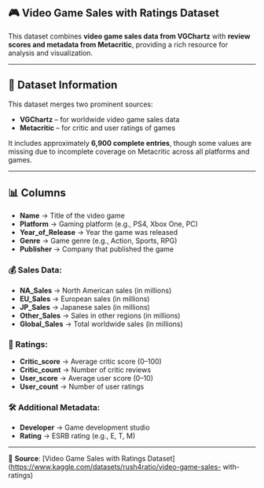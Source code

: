 ## 🎮 Video Game Sales with Ratings Dataset

This dataset combines **video game sales data from VGChartz** with **review scores and metadata from Metacritic**, providing a rich resource for analysis and visualization.

---

## 📄 Dataset Information

This dataset merges two prominent sources:
- **VGChartz** – for worldwide video game sales data
- **Metacritic** – for critic and user ratings of games

It includes approximately **6,900 complete entries**, though some values are missing due to incomplete coverage on Metacritic across all platforms and games.

---

## 📊 Columns

- **Name** → Title of the video game  
- **Platform** → Gaming platform (e.g., PS4, Xbox One, PC)  
- **Year_of_Release** → Year the game was released  
- **Genre** → Game genre (e.g., Action, Sports, RPG)  
- **Publisher** → Company that published the game  

### 💰 Sales Data:
- **NA_Sales** → North American sales (in millions)  
- **EU_Sales** → European sales (in millions)  
- **JP_Sales** → Japanese sales (in millions)  
- **Other_Sales** → Sales in other regions (in millions)  
- **Global_Sales** → Total worldwide sales (in millions)  

### 📝 Ratings:
- **Critic_score** → Average critic score (0–100)  
- **Critic_count** → Number of critic reviews  
- **User_score** → Average user score (0–10)  
- **User_count** → Number of user ratings  

### 🛠 Additional Metadata:
- **Developer** → Game development studio  
- **Rating** → ESRB rating (e.g., E, T, M)

---

📌 **Source**: [Video Game Sales with Ratings Dataset] (https://www.kaggle.com/datasets/rush4ratio/video-game-sales-
with-ratings)
